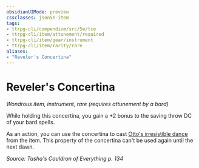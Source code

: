 ```yaml
---
obsidianUIMode: preview
cssclasses: json5e-item
tags:
- ttrpg-cli/compendium/src/5e/tce
- ttrpg-cli/item/attunement/required
- ttrpg-cli/item/gear/instrument
- ttrpg-cli/item/rarity/rare
aliases: 
- "Reveler's Concertina"
---
```

# Reveler's Concertina
*Wondrous item, instrument, rare (requires attunement by a bard)*  



While holding this concertina, you gain a +2 bonus to the saving throw DC of your bard spells.

As an action, you can use the concertina to cast [Otto's irresistible dance](/3-Mechanics/CLI/spells/ottos-irresistible-dance-xphb.md) from the item. This property of the concertina can't be used again until the next dawn.

*Source: Tasha's Cauldron of Everything p. 134*
